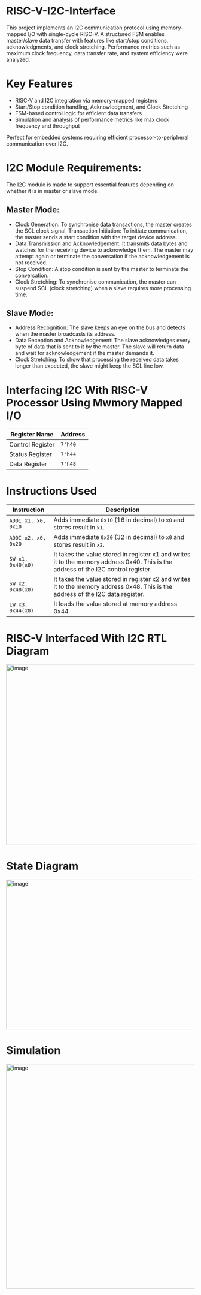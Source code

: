 # RISC-V-I2C-Interface
This project implements an I2C communication protocol using memory-mapped I/O with single-cycle RISC-V. A structured FSM enables master/slave data transfer with features like start/stop conditions, acknowledgments, and clock stretching. Performance metrics such as maximum clock frequency, data transfer rate, and system efficiency were analyzed.

# Key Features

- RISC-V and I2C integration via memory-mapped registers
- Start/Stop condition handling, Acknowledgment, and Clock Stretching
- FSM-based control logic for efficient data transfers
- Simulation and analysis of performance metrics like max clock frequency and throughput

Perfect for embedded systems requiring efficient processor-to-peripheral communication over I2C.

# I2C Module Requirements: 
The I2C module is made to support essential features depending on whether it is in master or slave mode. 
## Master Mode: 
- Clock Generation: To synchronise data transactions, the master creates the SCL clock signal. Transaction Initiation: To initiate communication, the master sends a start condition with the target device address. 
- Data Transmission and Acknowledgement: It transmits data bytes and watches for the receiving device to acknowledge them. The master may attempt again or terminate the conversation if the acknowledgement is not received. 
- Stop Condition: A stop condition is sent by the master to terminate the conversation. 
- Clock Stretching: To synchronise communication, the master can suspend SCL (clock stretching) when a slave requires more processing time. 
## Slave Mode: 
- Address Recognition: The slave keeps an eye on the bus and detects when the master broadcasts its address. 
- Data Reception and Acknowledgement: The slave acknowledges every byte of data that is sent to it by the master. The slave will return data and wait for acknowledgement if the master demands it. 
- Clock Stretching: To show that processing the received data takes longer than expected, the slave might keep the SCL line low. 


# Interfacing I2C With RISC-V Processor Using Mwmory Mapped I/O


| Register Name     | Address  |
|-------------------|----------|
| Control Register  | `7'h40`   |
| Status Register   | `7'h44`   |
| Data Register     | `7'h48`   |

# Instructions Used

| Instruction              | Description                                                                 |
|--------------------------|-----------------------------------------------------------------------------|
| `ADDI x1, x0, 0x10`      | Adds immediate `0x10` (16 in decimal) to `x0` and stores result in `x1`.     |
| `ADDI x2, x0, 0x20`      | Adds immediate `0x20` (32 in decimal) to `x0` and stores result in `x2`.     |
| `SW x1, 0x40(x0)`        | It takes the value stored in register x1 and writes it to the memory address 0x40. This is  the address of the I2C control register.   |
| `SW x2, 0x48(x0)`        | It takes the value stored in register x2 and writes it to the memory address 0x48. This is  the address of the I2C data register.      |
| `LW x3, 0x44(x0)`        | It loads the value stored at memory address 0x44      |

# RISC-V Interfaced With I2C RTL Diagram
<img width="1191" height="483" alt="image" src="https://github.com/user-attachments/assets/29ae67e7-c36c-44c7-98b9-a66272d8e88e" />

# State Diagram

<img width="800" height="400" alt="image" src="https://github.com/user-attachments/assets/a55853c9-9438-455b-bfdd-a4587168e0b7" />

# Simulation

<img width="800" height="600" alt="image" src="https://github.com/user-attachments/assets/b0fdc054-e313-4a33-9314-7238242daa1e" />

